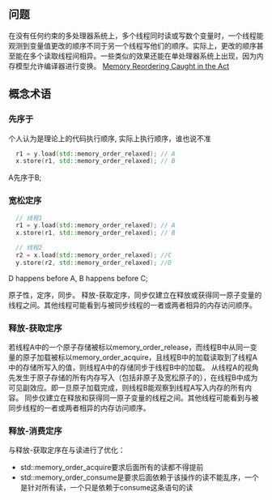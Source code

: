 ## 问题
在没有任何约束的多处理器系统上，多个线程同时读或写数个变量时，一个线程能观测到变量值更改的顺序不同于另一个线程写他们的顺序。实际上，更改的顺序甚至能在多个读取线程间相异。一些类似的效果还能在单处理器系统上出现，因为内存模型允许编译器进行变换。
[Memory Reordering Caught in the Act](https://preshing.com/20120515/memory-reordering-caught-in-the-act/)

## 概念术语
### 先序于
  个人认为是理论上的代码执行顺序, 实际上执行顺序，谁也说不准
```cpp
  r1 = y.load(std::memory_order_relaxed); // A
  x.store(r1, std::memory_order_relaxed); // B
```
A先序于B;

### 宽松定序
```cpp
  // 线程1
  r1 = y.load(std::memory_order_relaxed); // A
  x.store(r1, std::memory_order_relaxed); // B

  // 线程2
  r2 = x.load(std::memory_order_relaxed); //C
  y.store(r2, std::memory_order_relaxed); //D
```
D happens before A, B happens before C;

原子性，定序，同步。
释放-获取定序，同步仅建立在释放或获得同一原子变量的线程之间。其他线程可能看到与被同步线程的一者或两者相异的内存访问顺序。

### 释放-获取定序
若线程A中的一个原子存储被标以memory_order_release，而线程B中从同一变量的原子加载被标以memory_order_acquire，且线程B中的加载读取到了线程A中的存储所写入的值，则线程A中的存储同步于线程B中的加载。
从线程A的视角先发生于原子存储的所有内存写入（包括非原子及宽松原子的），在线程B中成为可见副效应。即一旦原子加载完成，则线程B能观察到线程A写入内存的所有内容。
同步仅建立在释放和获得同一原子变量的线程之间。其他线程可能看到与被同步线程的一者或两者相异的内存访问顺序。

### 释放-消费定序
与释放-获取定序在与读进行了优化：
* std::memory_order_acquire要求后面所有的读都不得提前
* std::memory_order_consume是要求后面依赖于该操作的读不能乱序，一个是针对所有读，一个只是依赖于consume这条语句的读
